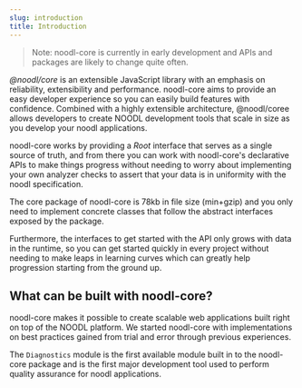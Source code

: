 ```yaml
---
slug: introduction
title: Introduction
---
```


> Note: noodl-core is currently in early development and APIs and packages are likely to change quite often.

_@noodl/core_ is an extensible JavaScript library with an emphasis on reliability, extensibility and performance. noodl-core aims to provide an easy developer experience so you can easily build features with confidence. Combined with a highly extensible architecture, @noodl/coree allows developers to create NOODL development tools that scale in size as you develop your noodl applications.

noodl-core works by providing a _Root_ interface that serves as a single source of truth, and from there you can work with noodl-core's declarative APIs to make things progress without needing to worry about implementing your own analyzer checks to assert that your data is in uniformity with the noodl specification.

The core package of noodl-core is 78kb in file size (min+gzip) and you only need to implement concrete classes that follow the abstract interfaces exposed by the package.

Furthermore, the interfaces to get started with the API only grows with data in the runtime, so you can get started quickly in every project without needing to make leaps in learning curves which can greatly help progression starting from the ground up.

## What can be built with noodl-core?

noodl-core makes it possible to create scalable web applications built right on top of the NOODL platform. We started noodl-core with implementations on best practices gained from trial and error through previous experiences.

The `Diagnostics` module is the first available module built in to the noodl-core package and is the first major development tool used to perform quality assurance for noodl applications.
